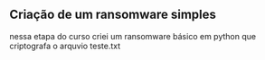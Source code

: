 
## Criação de um ransomware simples 
nessa etapa do curso criei um ransomware básico em python que criptografa o arquvio teste.txt